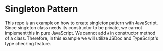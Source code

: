 # Singleton Pattern

This repo is an example on how to create singleton pattern with JavaScript.
Since singleton class needs its constructor to be private, we cannot implement this in pure JavaScript.
We cannot add `#` in constructor method of a class.
Therefore, in this example we will utilize JSDoc and TypeScript's type checking feature.
